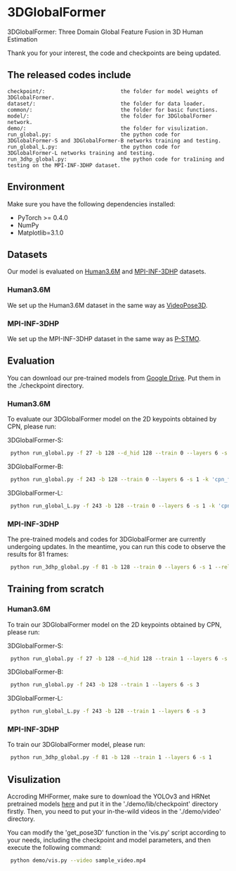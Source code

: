 # 3DGlobalFormer
3DGlobalFormer: Three Domain Global Feature Fusion in 3D Human Estimation

Thank you for your interest, the code and checkpoints are being updated.

## The released codes include
    checkpoint/:                        the folder for model weights of 3DGlobalFormer.
    dataset/:                           the folder for data loader.
    common/:                            the folder for basic functions.
    model/:                             the folder for 3DGlobalFormer network.
    demo/:                              the folder for visulization.
    run_global.py:                      the python code for 3DGlobalFormer-S and 3DGlobalFormer-B networks training and testing.
    run_global_L.py:                    the python code for 3DGlobalFormer-L networks training and testing.
    run_3dhp_global.py:                 the python code for tra1ining and testing on the MPI-INF-3DHP dataset.

## Environment
Make sure you have the following dependencies installed:
* PyTorch >= 0.4.0
* NumPy
* Matplotlib=3.1.0

## Datasets
Our model is evaluated on [Human3.6M](http://vision.imar.ro/human3.6m) and [MPI-INF-3DHP](https://vcai.mpi-inf.mpg.de/3dhp-dataset/) datasets.
### Human3.6M
We set up the Human3.6M dataset in the same way as [VideoPose3D](https://github.com/facebookresearch/VideoPose3D/blob/master/DATASETS.md). 
### MPI-INF-3DHP
We set up the MPI-INF-3DHP dataset in the same way as [P-STMO](https://github.com/paTRICK-swk/P-STMO). 

## Evaluation
You can download our pre-trained models from [Google Drive](https://drive.google.com/drive/folders/1MHIbJ82_IllUKwPuFA2zLmxcwV9p957a?usp=drive_link). Put them in the ./checkpoint directory.
### Human3.6M
To evaluate our 3DGlobalFormer model on the 2D keypoints obtained by CPN, please run:

3DGlobalFormer-S:
```bash
 python run_global.py -f 27 -b 128 --d_hid 128 --train 0 --layers 6 -s 1 -k 'cpn_ft_h36m_dbb' --reload 1 --previous_dir ./checkpoint/your_best_epoch.pth
```
3DGlobalFormer-B:
```bash
 python run_global.py -f 243 -b 128 --train 0 --layers 6 -s 1 -k 'cpn_ft_h36m_dbb' --reload 1 --previous_dir ./checkpoint/your_best_epoch.pth
```
3DGlobalFormer-L:
```bash
 python run_global_L.py -f 243 -b 128 --train 0 --layers 6 -s 1 -k 'cpn_ft_h36m_dbb' --reload 1 --previous_dir ./checkpoint/your_best_epoch.pth
```

### MPI-INF-3DHP
The pre-trained models and codes for 3DGlobalFormer are currently undergoing updates. In the meantime, you can run this code to observe the results for 81 frames:
```bash
 python run_3dhp_global.py -f 81 -b 128 --train 0 --layers 6 -s 1 --reload 1 --previous_dir ./checkpoint/your_best_epoch.pth
```
## Training from scratch
### Human3.6M
To train our 3DGlobalFormer model on the 2D keypoints obtained by CPN, please run:

3DGlobalFormer-S:
```bash
 python run_global.py -f 27 -b 128 --d_hid 128 --train 1 --layers 6 -s 3
```
3DGlobalFormer-B:
```bash
 python run_global.py -f 243 -b 128 --train 1 --layers 6 -s 3
```
3DGlobalFormer-L:
```bash
 python run_global_L.py -f 243 -b 128 --train 1 --layers 6 -s 3
```
### MPI-INF-3DHP
To train our 3DGlobalFormer model, please run:
```bash
 python run_3dhp_global.py -f 81 -b 128 --train 1 --layers 6 -s 1
```

## Visulization
Accroding MHFormer, make sure to download the YOLOv3 and HRNet pretrained models [here](https://drive.google.com/drive/folders/1_ENAMOsPM7FXmdYRbkwbFHgzQq_B_NQA) and put it in the './demo/lib/checkpoint' directory firstly. Then, you need to put your in-the-wild videos in the './demo/video' directory.

You can modify the 'get_pose3D' function in the 'vis.py' script according to your needs, including the checkpoint and model parameters, and then execute the following command:
```bash
 python demo/vis.py --video sample_video.mp4
```
